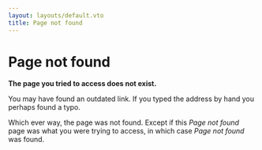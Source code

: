 ```yaml
---
layout: layouts/default.vto
title: Page not found
---
```


# Page not found

**The page you tried to access does not exist.**

You may have found an outdated link. If you typed the address by hand you perhaps found a typo. 

Which ever way, the page was not found. Except if this *Page not found* 
page was what you were trying to access, in which case *Page not found* was found.